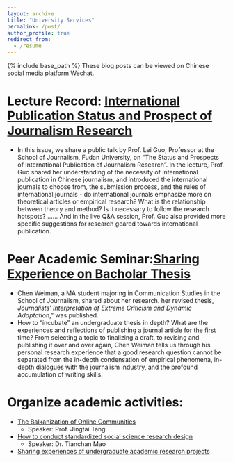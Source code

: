 ```yaml
---
layout: archive
title: "University Services"
permalink: /post/
author_profile: true
redirect_from:
  - /resume
---
```


{% include base_path %}
These blog posts can be viewed on Chinese social media platform Wechat.

Lecture Record: [International Publication Status and Prospect of Journalism Research](https://mp.weixin.qq.com/s/kKfe-MptwNYN-JQicXr_Zg)
=====
* In this issue, we share a public talk by Prof. Lei Guo, Professor at the School of Journalism, Fudan University, on “The Status and Prospects of International Publication of Journalism Research”.
In the lecture, Prof. Guo shared her understanding of the necessity of international publication in Chinese journalism, and introduced the international journals to choose from, the submission process, and the rules of international journals - do international journals emphasize more on theoretical articles or empirical research? What is the relationship between theory and method? Is it necessary to follow the research hotspots? ...... And in the live Q&A session, Prof. Guo also provided more specific suggestions for research geared towards international publication.

Peer Academic Seminar:[Sharing Experience on Bacholar Thesis](https://mp.weixin.qq.com/s/fd89K3AlRFaUXiXEgkZ63w)
=====
* Chen Weiman, a MA student majoring in Communication Studies in the School of Journalism, shared about her research. her revised thesis, *Journalists' Interpretation of Extreme Criticism and Dynamic Adaptation*,” was published.
* How to “incubate” an undergraduate thesis in depth? What are the experiences and reflections of publishing a journal article for the first time? From selecting a topic to finalizing a draft, to revising and publishing it over and over again, Chen Weiman tells us through his personal research experience that a good research question cannot be separated from the in-depth condensation of empirical phenomena, in-depth dialogues with the journalism industry, and the profound accumulation of writing skills.

Organize academic activities:
=====
* [The Balkanization of Online Communities](https://mp.weixin.qq.com/s/Sd43ItaODMiMgx8oq2zD4g)
  * Speaker: Prof. Jingtai Tang
* [How to conduct standardized social science research design](https://mp.weixin.qq.com/s/vJHabBabXoiTg_nqNavpuw)
  * Speaker: Dr. Tianchan Mao
* [Sharing experiences of undergraduate academic research projects](https://mp.weixin.qq.com/s/HHcjPNKI4hgHvZAIEPkMiQ)
